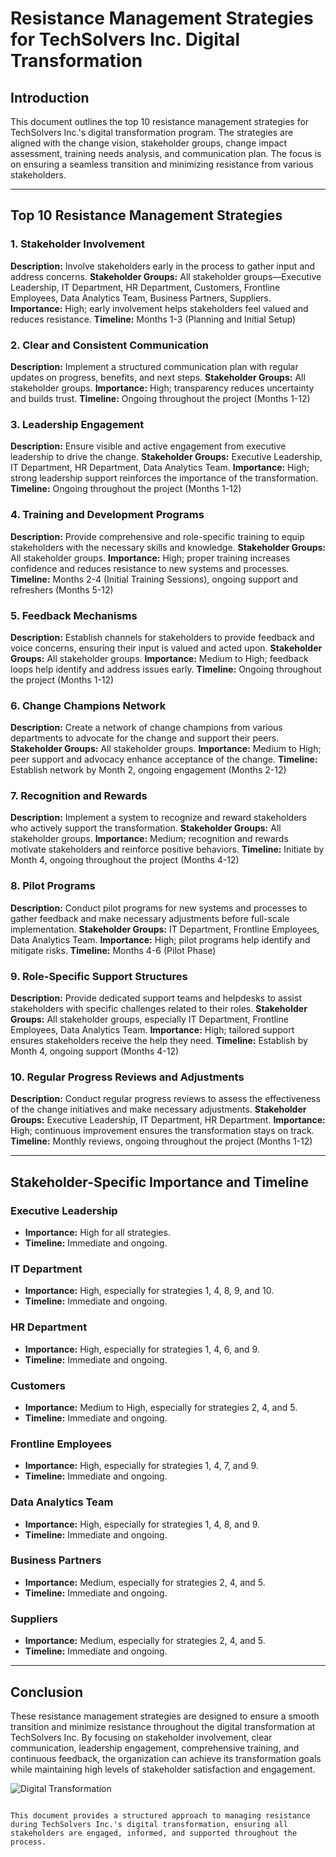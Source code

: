 # Resistance Management Strategies for TechSolvers Inc. Digital Transformation

## Introduction
This document outlines the top 10 resistance management strategies for TechSolvers Inc.'s digital transformation program. The strategies are aligned with the change vision, stakeholder groups, change impact assessment, training needs analysis, and communication plan. The focus is on ensuring a seamless transition and minimizing resistance from various stakeholders.

---

## Top 10 Resistance Management Strategies

### 1. **Stakeholder Involvement**
**Description:** Involve stakeholders early in the process to gather input and address concerns.
**Stakeholder Groups:** All stakeholder groups—Executive Leadership, IT Department, HR Department, Customers, Frontline Employees, Data Analytics Team, Business Partners, Suppliers.
**Importance:** High; early involvement helps stakeholders feel valued and reduces resistance.
**Timeline:** Months 1-3 (Planning and Initial Setup)

### 2. **Clear and Consistent Communication**
**Description:** Implement a structured communication plan with regular updates on progress, benefits, and next steps.
**Stakeholder Groups:** All stakeholder groups.
**Importance:** High; transparency reduces uncertainty and builds trust.
**Timeline:** Ongoing throughout the project (Months 1-12)

### 3. **Leadership Engagement**
**Description:** Ensure visible and active engagement from executive leadership to drive the change.
**Stakeholder Groups:** Executive Leadership, IT Department, HR Department, Data Analytics Team.
**Importance:** High; strong leadership support reinforces the importance of the transformation.
**Timeline:** Ongoing throughout the project (Months 1-12)

### 4. **Training and Development Programs**
**Description:** Provide comprehensive and role-specific training to equip stakeholders with the necessary skills and knowledge.
**Stakeholder Groups:** All stakeholder groups.
**Importance:** High; proper training increases confidence and reduces resistance to new systems and processes.
**Timeline:** Months 2-4 (Initial Training Sessions), ongoing support and refreshers (Months 5-12)

### 5. **Feedback Mechanisms**
**Description:** Establish channels for stakeholders to provide feedback and voice concerns, ensuring their input is valued and acted upon.
**Stakeholder Groups:** All stakeholder groups.
**Importance:** Medium to High; feedback loops help identify and address issues early.
**Timeline:** Ongoing throughout the project (Months 1-12)

### 6. **Change Champions Network**
**Description:** Create a network of change champions from various departments to advocate for the change and support their peers.
**Stakeholder Groups:** All stakeholder groups.
**Importance:** Medium to High; peer support and advocacy enhance acceptance of the change.
**Timeline:** Establish network by Month 2, ongoing engagement (Months 2-12)

### 7. **Recognition and Rewards**
**Description:** Implement a system to recognize and reward stakeholders who actively support the transformation.
**Stakeholder Groups:** All stakeholder groups.
**Importance:** Medium; recognition and rewards motivate stakeholders and reinforce positive behaviors.
**Timeline:** Initiate by Month 4, ongoing throughout the project (Months 4-12)

### 8. **Pilot Programs**
**Description:** Conduct pilot programs for new systems and processes to gather feedback and make necessary adjustments before full-scale implementation.
**Stakeholder Groups:** IT Department, Frontline Employees, Data Analytics Team.
**Importance:** High; pilot programs help identify and mitigate risks.
**Timeline:** Months 4-6 (Pilot Phase)

### 9. **Role-Specific Support Structures**
**Description:** Provide dedicated support teams and helpdesks to assist stakeholders with specific challenges related to their roles.
**Stakeholder Groups:** All stakeholder groups, especially IT Department, Frontline Employees, Data Analytics Team.
**Importance:** High; tailored support ensures stakeholders receive the help they need.
**Timeline:** Establish by Month 4, ongoing support (Months 4-12)

### 10. **Regular Progress Reviews and Adjustments**
**Description:** Conduct regular progress reviews to assess the effectiveness of the change initiatives and make necessary adjustments.
**Stakeholder Groups:** Executive Leadership, IT Department, HR Department.
**Importance:** High; continuous improvement ensures the transformation stays on track.
**Timeline:** Monthly reviews, ongoing throughout the project (Months 1-12)

---

## Stakeholder-Specific Importance and Timeline

### Executive Leadership
- **Importance:** High for all strategies.
- **Timeline:** Immediate and ongoing.

### IT Department
- **Importance:** High, especially for strategies 1, 4, 8, 9, and 10.
- **Timeline:** Immediate and ongoing.

### HR Department
- **Importance:** High, especially for strategies 1, 4, 6, and 9.
- **Timeline:** Immediate and ongoing.

### Customers
- **Importance:** Medium to High, especially for strategies 2, 4, and 5.
- **Timeline:** Immediate and ongoing.

### Frontline Employees
- **Importance:** High, especially for strategies 1, 4, 7, and 9.
- **Timeline:** Immediate and ongoing.

### Data Analytics Team
- **Importance:** High, especially for strategies 1, 4, 8, and 9.
- **Timeline:** Immediate and ongoing.

### Business Partners
- **Importance:** Medium, especially for strategies 2, 4, and 5.
- **Timeline:** Immediate and ongoing.

### Suppliers
- **Importance:** Medium, especially for strategies 2, 4, and 5.
- **Timeline:** Immediate and ongoing.

---

## Conclusion
These resistance management strategies are designed to ensure a smooth transition and minimize resistance throughout the digital transformation at TechSolvers Inc. By focusing on stakeholder involvement, clear communication, leadership engagement, comprehensive training, and continuous feedback, the organization can achieve its transformation goals while maintaining high levels of stakeholder satisfaction and engagement.

![Digital Transformation](https://example.com/image.jpg)
```

This document provides a structured approach to managing resistance during TechSolvers Inc.'s digital transformation, ensuring all stakeholders are engaged, informed, and supported throughout the process.
